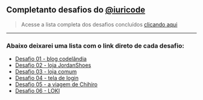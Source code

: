 ## Completanto desafios do <a href="https://github.com/iuricode">@iuricode</a>

> Acesse a lista completa dos desafios concluídos <a href="https://viniciuscosmome.github.io/iuri_code_desafios" target="_blank">clicando aqui</a>

---

### Abaixo deixarei uma lista com o link direto de cada desafio:

* <a href="https://viniciuscosmome.github.io/iuri_code_desafios/desafios/desafio_01/">Desafio 01 - blog codelândia</a>
* <a href="https://viniciuscosmome.github.io/iuri_code_desafios/desafios/desafio_02/">Desafio 02 - loja JordanShoes</a>
* <a href="https://viniciuscosmome.github.io/iuri_code_desafios/desafios/desafio_03/">Desafio 03 - loja comum</a>
* <a href="https://viniciuscosmome.github.io/iuri_code_desafios/desafios/desafio_04/">Desafio 04 - tela de login</a>
* <a href="https://viniciuscosmome.github.io/iuri_code_desafios/desafios/desafio_05/">Desafio 05 - a viagem de Chihiro</a>
* <a href="https://viniciuscosmome.github.io/iuri_code_desafios/desafios/desafio_06/">Desafio 06 - LOKI</a>